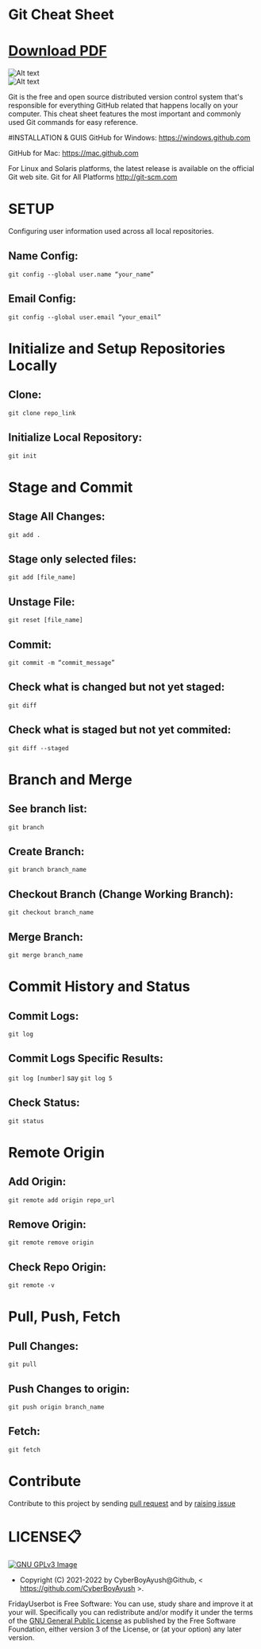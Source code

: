 # Git Cheat Sheet

# [Download PDF](https://github.com/CyberBoyAyush/GitCheatSheet/releases/download/PDF/GitCheatSheet.pdf)

<img title="a title" alt="Alt text" src="/assets/git-cheat-sheet-education-1.jpg">
<br>
<img title="a title" alt="Alt text" src="/assets/git-cheat-sheet-education-2.jpg">

Git is the free and open source distributed version control system that's responsible for everything GitHub
related that happens locally on your computer. This cheat sheet features the most important and commonly
used Git commands for easy reference.

#INSTALLATION & GUIS
GitHub for Windows:
https://windows.github.com

GitHub for Mac:
https://mac.github.com

For Linux and Solaris platforms, the latest release is available on
the official Git web site.
Git for All Platforms
http://git-scm.com

# SETUP
Configuring user information used across all local repositories.

## Name Config:
`git config --global user.name “your_name”`

## Email Config:
`git config --global user.email “your_email”`

# Initialize and Setup Repositories Locally
## Clone:
`git clone repo_link`

## Initialize Local Repository:
`git init`

# Stage and Commit
## Stage All Changes:
`git add .`

## Stage only selected files:
`git add [file_name]`

## Unstage File:
`git reset [file_name]`

## Commit:
`git commit -m “commit_message”`

## Check what is changed but not yet staged:
`git diff`

## Check what is staged but not yet commited:
`git diff --staged`

# Branch and Merge
## See branch list:
`git branch`

## Create Branch:
`git branch branch_name`

## Checkout Branch (Change Working Branch):
`git checkout branch_name`

## Merge Branch:
`git merge branch_name`

# Commit History and Status
## Commit Logs:
`git log`

## Commit Logs Specific Results:
`git log [number]` say `git log 5`

## Check Status:
`git status`

# Remote Origin
## Add Origin:
`git remote add origin repo_url`

## Remove Origin:
`git remote remove origin`

## Check Repo Origin:
`git remote -v`

# Pull, Push, Fetch
## Pull Changes:
`git pull`

## Push Changes to origin:
`git push origin branch_name`

## Fetch:
`git fetch`

# Contribute
Contribute to this project by sending [pull request](https://github.com/CyberBoyAyush/GitCheatSheet/pulls) and by [raising issue](https://github.com/CyberBoyAyush/GitCheatSheet/issues)

# LICENSE📋
[![GNU GPLv3 Image](https://www.gnu.org/graphics/gplv3-127x51.png)](http://www.gnu.org/licenses/gpl-3.0.en.html)  

* Copyright (C) 2021-2022 by CyberBoyAyush@Github, < https://github.com/CyberBoyAyush >.

FridayUserbot is Free Software: You can use, study share and improve it at your
will. Specifically you can redistribute and/or modify it under the terms of the
[GNU General Public License](https://www.gnu.org/licenses/gpl.html) as
published by the Free Software Foundation, either version 3 of the License, or
(at your option) any later version.
